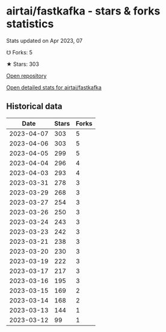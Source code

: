 # airtai/fastkafka - stars & forks statistics

Stats updated on Apr 2023, 07

☋ Forks: 5

★ Stars: 303

[Open repository](https://github.com/airtai/fastkafka)

[Open detailed stats for airtai/fastkafka](https://reviewgithub.com/rep/airtai/fastkafka)

## Historical data
| Date | Stars | Forks |
|------|-------|-------|
| 2023-04-07 | 303 | 5 | 
| 2023-04-06 | 303 | 5 | 
| 2023-04-05 | 299 | 5 | 
| 2023-04-04 | 296 | 4 | 
| 2023-04-03 | 293 | 4 | 
| 2023-03-31 | 278 | 3 | 
| 2023-03-29 | 268 | 3 | 
| 2023-03-27 | 254 | 3 | 
| 2023-03-26 | 250 | 3 | 
| 2023-03-24 | 243 | 3 | 
| 2023-03-23 | 242 | 3 | 
| 2023-03-21 | 238 | 3 | 
| 2023-03-20 | 230 | 3 | 
| 2023-03-19 | 222 | 3 | 
| 2023-03-17 | 217 | 3 | 
| 2023-03-16 | 195 | 3 | 
| 2023-03-15 | 169 | 2 | 
| 2023-03-14 | 168 | 2 | 
| 2023-03-13 | 144 | 1 | 
| 2023-03-12 | 99 | 1 | 

